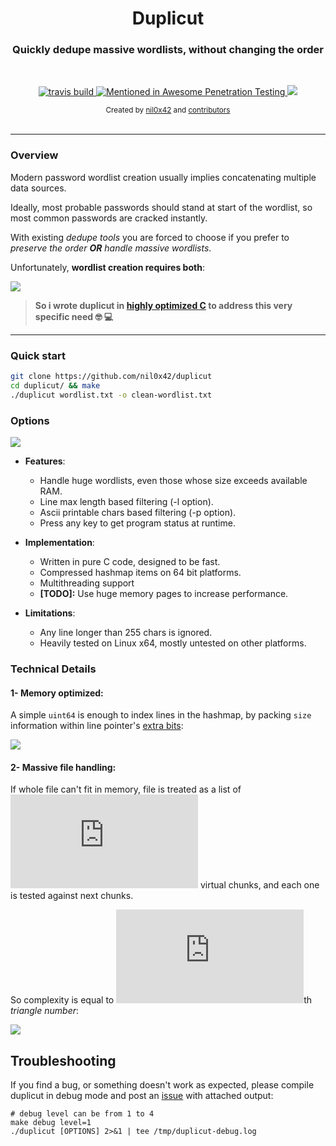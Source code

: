 <h1 align="center">Duplicut</h1>

<h3 align="center">
    Quickly dedupe massive wordlists, without changing the order
</h3>
<br>

<p align="center">
  <a href="https://travis-ci.org/nil0x42/duplicut">
    <img src="https://img.shields.io/travis/nil0x42/duplicut?logo=travis" alt="travis build">
  </a>
  <a href="https://github.com/enaqx/awesome-pentest">
    <img src="https://awesome.re/mentioned-badge.svg" alt="Mentioned in Awesome Penetration Testing">
  </a>
  <a href="https://twitter.com/intent/follow?screen_name=nil0x42" target="_blank">
    <img src="https://img.shields.io/twitter/follow/nil0x42.svg?logo=twitter" akt="follow on twitter">
  </a>
</p>

<div align="center">
  <sub>
    Created by
    <a href="https://twitter.com/nil0x42">nil0x42</a> and
    <a href="https://github.com/nil0x42/duplicut#contributors">contributors</a>
  </sub>
</div>

<br>

* * * * * * * * * * * * * * * * * * * * * * * * * * * * * * * * * * *

### Overview

Modern password wordlist creation usually implies concatenating
multiple data sources.

Ideally, most probable passwords should stand at start of the wordlist,
so most common passwords are cracked instantly.

With existing *dedupe tools* you are forced to choose
if you prefer to _preserve the order **OR** handle massive wordlists_.

Unfortunately, **wordlist creation requires both**:

![][img-1-comparison]

> **So i wrote duplicut in [highly optimized C] to address this very specific need :nerd_face: :computer:**

* * * * * * * * * * * * * * * * * * * * * * * * * * * * * * * * * * *

### Quick start

```sh
git clone https://github.com/nil0x42/duplicut
cd duplicut/ && make
./duplicut wordlist.txt -o clean-wordlist.txt
```


### Options

![][img-4-help]

* **Features**:
    - Handle huge wordlists, even those whose size exceeds available RAM.
    - Line max length based filtering (-l option).
    - Ascii printable chars based filtering (-p option).
    - Press any key to get program status at runtime.

* **Implementation**:
    - Written in pure C code, designed to be fast.
    - Compressed hashmap items on 64 bit platforms.
    - Multithreading support
    - **[TODO]:** Use huge memory pages to increase performance.

* **Limitations**:
    - Any line longer than 255 chars is ignored.
    - Heavily tested on Linux x64, mostly untested on other platforms.


### Technical Details

#### 1- Memory optimized:

A simple `uint64` is enough to index lines in the hashmap, by packing
`size` information within line pointer's [extra bits][tagged-pointer]:

![][img-2-line-struct]


#### 2- Massive file handling:

If whole file can't fit in memory, file is treated as a list of 
![][latex-n] virtual chunks, and each one is tested against next chunks.

So complexity is equal to ![][latex-n]th *triangle number*:

![][img-3-chunked-processing]


## Troubleshooting

If you find a bug, or something doesn't work as expected,
please compile duplicut in debug mode and post an [issue] with
attached output:
```
# debug level can be from 1 to 4
make debug level=1
./duplicut [OPTIONS] 2>&1 | tee /tmp/duplicut-debug.log
```


[highly optimized C]: https://github.com/nil0x42/duplicut/blob/master/src/line.c#L39

[img-1-comparison]: data/img/1-comparison.png
[img-2-line-struct]: data/img/2-line-struct.png
[img-3-chunked-processing]: data/img/3-chunked-processing.png
[img-4-help]: data/img/4-help.png

[issue]: https://github.com/nil0x42/duplicut/issues
[tagged-pointer]: https://en.wikipedia.org/wiki/Tagged_pointer

[latex-n]: http://www.sciweavers.org/tex2img.php?fs=15&eq=n
[latex-nth-triangle]: http://www.sciweavers.org/tex2img.php?fs=32&eq=%5Csum_%7Bk%3D1%7D%5Enk
